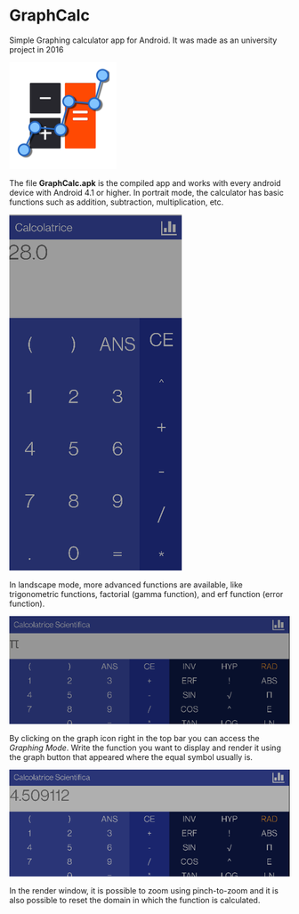 # GraphCalc
Simple Graphing calculator app for Android. It was made as an university project in 2016





![Logo](https://github.com/Henvezz95/GraphCalc/blob/master/Images/ic_launcher.png)

The file **GraphCalc.apk** is the compiled app and works with every android device with Android 4.1 or higher.
In portrait mode, the calculator has basic functions such as addition, subtraction, multiplication, etc.

![Portrait Example](https://github.com/Henvezz95/GraphCalc/blob/master/Images/Gif1.gif)

In landscape mode, more advanced functions are available, like trigonometric functions, factorial (gamma function), and erf function (error function).

![Landscape Example](https://github.com/Henvezz95/GraphCalc/blob/master/Images/Gif4.gif)

By clicking on the graph icon right in the top bar you can access the *Graphing Mode*. Write the function you want to display and render it using the graph button that appeared where the equal symbol usually is.

![Landscape Example](https://github.com/Henvezz95/GraphCalc/blob/master/Images/Gif2.gif)

In the render window, it is possible to zoom using pinch-to-zoom and it is also possible to reset the domain in which the function is calculated.

